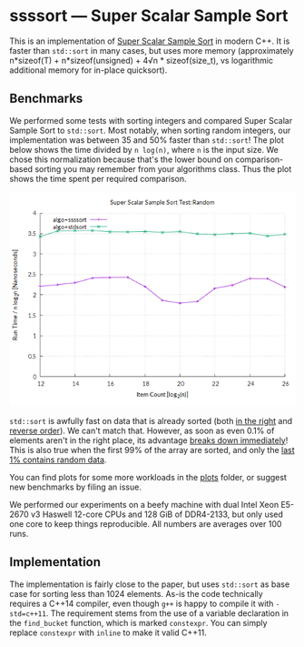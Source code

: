 # ssssort — Super Scalar Sample Sort

This is an implementation of
[Super Scalar Sample Sort](http://citeseerx.ist.psu.edu/viewdoc/download?doi=10.1.1.72.366&rep=rep1&type=pdf)
in modern C++.  It is faster than `std::sort` in many cases, but uses more
memory (approximately n\*sizeof(T) + n\*sizeof(unsigned) + 4√n \*
sizeof(size_t), vs logarithmic additional memory for in-place quicksort).

## Benchmarks

We performed some tests with sorting integers and compared Super Scalar Sample
Sort to `std::sort`. Most notably, when sorting random integers, our
implementation was between 35 and 50% faster than `std::sort`! The plot below
shows the time divided by `n log(n)`, where `n` is the input size. We chose this
normalization because that's the lower bound on comparison-based sorting you may
remember from your algorithms class.  Thus the plot shows the time spent per
required comparison.

![sorting random integers](plots/random.png)

`std::sort` is awfully fast on data that is already sorted (both
[in the right](plots/sorted.png) and [reverse order](plots/reverse.png)). We
can't match that.  However, as soon as even 0.1% of elements aren't in the right
place, its advantage [breaks down immediately](plots/99.9pcsorted)!  This is
also true when the first 99% of the array are sorted, and only the
[last 1% contains random data](plots/99pctail.png).

You can find plots for some more workloads in the [plots](plots/)
folder, or suggest new benchmarks by filing an issue.

We performed our experiments on a beefy machine with dual Intel Xeon E5-2670 v3
Haswell 12-core CPUs and 128 GiB of DDR4-2133, but only used one core to keep
things reproducible. All numbers are averages over 100 runs.

## Implementation

The implementation is fairly close to the paper, but uses `std::sort` as base
case for sorting less than 1024 elements.  As-is the code technically requires a
C++14 compiler, even though `g++` is happy to compile it with `-std=c++11`.  The
requirement stems from the use of a variable declaration in the `find_bucket`
function, which is marked `constexpr`.  You can simply replace `constexpr` with
`inline` to make it valid C++11.
